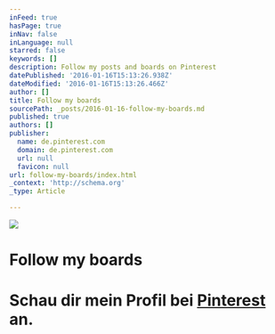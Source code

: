 ```yaml
---
inFeed: true
hasPage: true
inNav: false
inLanguage: null
starred: false
keywords: []
description: Follow my posts and boards on Pinterest
datePublished: '2016-01-16T15:13:26.938Z'
dateModified: '2016-01-16T15:13:26.466Z'
author: []
title: Follow my boards
sourcePath: _posts/2016-01-16-follow-my-boards.md
published: true
authors: []
publisher:
  name: de.pinterest.com
  domain: de.pinterest.com
  url: null
  favicon: null
url: follow-my-boards/index.html
_context: 'http://schema.org'
_type: Article

---
```

![](https://the-grid-user-content.s3-us-west-2.amazonaws.com/ad6a5ab3-4bac-4185-b3f1-7cc241ea496a.gif)

# Follow my boards

# Schau dir mein Profil bei [Pinterest][0] an.

[0]: https://www.pinterest.com/skylinelady/